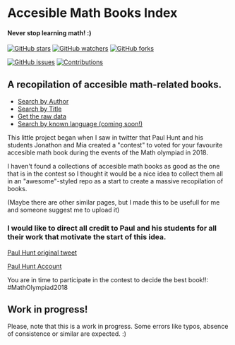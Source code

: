 # Accesible Math Books Index
#### Never stop learning math! :)
[![GitHub stars](https://img.shields.io/github/stars/thebooort/math-books.svg?style=social&label=Stars)](https://github.com/thebooort/math-books)
[![GitHub watchers](https://img.shields.io/github/watchers/thebooort/math-books.svg?style=social&label=Watch)](https://github.com/thebooort/math-books)
[![GitHub forks](https://img.shields.io/github/forks/thebooort/math-books.svg?style=social&label=Fork)](https://github.com/thebooort/math-books)


[![GitHub issues](https://img.shields.io/github/issues/thebooort/math-books.svg)](https://github.com/thebooort/math-books)
[![Contributions](https://img.shields.io/badge/contributions-welcome-brightgreen.svg)](https://github.com/thebooort/math-books)

## A recopilation of accesible math-related books.

- [Search by Author](wiki_author_names.md)
- [Search by Title](wiki_books.md)
- [Get the raw data](books_data_csv.csv)
- [Search by known language (coming soon!)]()

This little project began when I saw in twitter that Paul Hunt and his students Jonathon and Mia created a "contest" to voted for your favourite accesible math book during the events of the Math olympiad in 2018. 

I haven't found a collections of accesible math books as good as the one that is in the contest so I thought it would be a nice idea to collect them all in an "awesome"-styled repo as a start to create a massive recopilation of books.

(Maybe there are other similar pages, but I made this to be usefull for me and someone suggest me to upload it) 

### I would like to direct all credit to Paul and his students for all their work that motivate the start of this idea.

[Paul Hunt original tweet](https://twitter.com/TeachFMaths/status/1053511199147601920)

[Paul Hunt Account](https://twitter.com/TeachFMaths)

You are in time to participate in the contest to decide the best book!!: #MathOlympiad2018

## Work in progress!
Please, note that this is a work in progress.
Some errors like typos, absence of consistence or similar are expected.
:)
